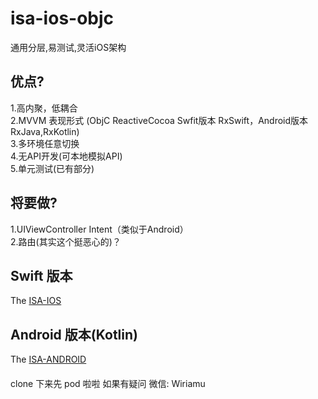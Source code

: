 # isa-ios-objc

通用分层,易测试,灵活iOS架构

## 优点?
1.高内聚，低耦合  
2.MVVM 表现形式 (ObjC ReactiveCocoa Swfit版本 RxSwift，Android版本 RxJava,RxKotlin)  
3.多环境任意切换  
4.无API开发(可本地模拟API)  
5.单元测试(已有部分) 

## 将要做?
1.UIViewController Intent（类似于Android）  
2.路由(其实这个挺恶心的)？  
       

## Swift 版本
The [ISA-IOS](https://github.com/Yamazhiki/isa-ios)

## Android 版本(Kotlin)
The [ISA-ANDROID](https://github.com/Yamazhiki/isa-android)

####
clone 下来先 pod 啦啦
如果有疑问 微信: Wiriamu
